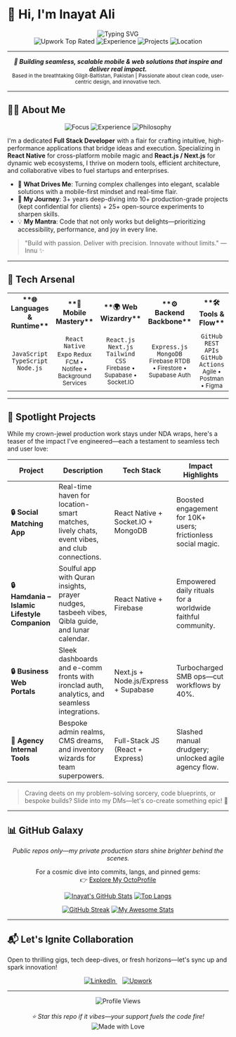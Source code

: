# 👋 Hi, I'm Inayat Ali

<div align="center">
  <img src="https://readme-typing-svg.herokuapp.com?font=Fira+Code&size=28&pause=1000&color=0EA5E9&center=true&vCenter=true&width=800&lines=Top+Rated+React+Native+%7C+Full+Stack+Developer;Founder+%40+InnuNext+Technologies;Top+Rated+Upwork+Freelancer;Crafting+Scalable+Digital+Experiences+with+Passion" alt="Typing SVG" />
</div>

<div align="center">
  <img src="https://img.shields.io/badge/🌟%20Upwork-Top%20Rated-0EA5E9?style=for-the-badge&logo=upwork&logoColor=white&labelColor=0D1117" alt="Upwork Top Rated" />
  <img src="https://img.shields.io/badge/💼%20Experience-3%2B%20Years-brightgreen?style=for-the-badge&logo=clock&logoColor=white&labelColor=0D1117" alt="Experience" />
  <img src="https://img.shields.io/badge/🚀%20Projects-10%2B%20Production-blue?style=for-the-badge&logo=code&logoColor=white&labelColor=0D1117" alt="Projects" />
  <img src="https://img.shields.io/badge/📱%20Location-Pakistan-orange?style=for-the-badge&logo=globe&logoColor=white&labelColor=0D1117" alt="Location" />
</div>

---

<div align="center">
  <em><strong>🚀 Building seamless, scalable mobile & web solutions that inspire and deliver real impact.</strong></em>  
  <br><small>Based in the breathtaking Gilgit-Baltistan, Pakistan | Passionate about clean code, user-centric design, and innovative tech.</small>
</div>

---

## 👨‍💻 About Me

<div align="center">
  <img src="https://img.shields.io/badge/🎯%20Core%20Focus-Mobile%20%26%20Web%20Innovation-blueviolet?style=flat-square&logo=react&logoColor=white" alt="Focus" />
  <img src="https://img.shields.io/badge/🔄%203%2B%20Years%20Hands-On-green?style=flat-square&logo=nodejs&logoColor=white" alt="Experience" />
  <img src="https://img.shields.io/badge/💡%20Philosophy-User-Centric%20%26%20Scalable-purple?style=flat-square&logo=designmodo&logoColor=white" alt="Philosophy" />
</div>

I'm a dedicated **Full Stack Developer** with a flair for crafting intuitive, high-performance applications that bridge ideas and execution. Specializing in **React Native** for cross-platform mobile magic and **React.js / Next.js** for dynamic web ecosystems, I thrive on modern tools, efficient architecture, and collaborative vibes to fuel startups and enterprises.

- 🎯 **What Drives Me**: Turning complex challenges into elegant, scalable solutions with a mobile-first mindset and real-time flair.
- 🔄 **My Journey**: 3+ years deep-diving into 10+ production-grade projects (kept confidential for clients) + 25+ open-source experiments to sharpen skills.
- 💡 **My Mantra**: Code that not only works but delights—prioritizing accessibility, performance, and joy in every line.

> "Build with passion. Deliver with precision. Innovate without limits." — Innu ✨

---

## 🔧 Tech Arsenal

<div align="center">

<table align="center" width="100%">
  <tr>
    <th align="center" width="20%">**🌐 Languages & Runtime**</th>
    <th align="center" width="20%">**📱 Mobile Mastery**</th>
    <th align="center" width="20%">**🌍 Web Wizardry**</th>
    <th align="center" width="20%">**⚙️ Backend Backbone**</th>
    <th align="center" width="20%">**🛠️ Tools & Flow**</th>
  </tr>
  <tr>
    <td align="center"><code>JavaScript</code> <code>TypeScript</code> <code>Node.js</code></td>
    <td align="center"><code>React Native</code> <code>Expo</code> <code>Redux</code> <br><small>FCM • Notifee • Background Services</small></td>
    <td align="center"><code>React.js</code> <code>Next.js</code> <code>Tailwind CSS</code> <br><small>Firebase • Supabase • Socket.IO</small></td>
    <td align="center"><code>Express.js</code> <code>MongoDB</code> <br><small>Firebase RTDB • Firestore • Supabase Auth</small></td>
    <td align="center"><code>GitHub</code> <code>REST APIs</code> <code>GitHub Actions</code> <br><small>Agile • Postman • Figma</small></td>
  </tr>
</table>

</div>

---

## 🌟 Spotlight Projects

While my crown-jewel production work stays under NDA wraps, here's a teaser of the impact I've engineered—each a testament to seamless tech and user love:

<div align="center">

| **Project** | **Description** | **Tech Stack** | **Impact Highlights** |
|-------------|-----------------|---------------|-----------------------|
| **🔒 Social Matching App** | Real-time haven for location-smart matches, lively chats, event vibes, and club connections. | React Native + Socket.IO + MongoDB | Boosted engagement for 10K+ users; frictionless social magic. |
| **🔒 Hamdania – Islamic Lifestyle Companion** | Soulful app with Quran insights, prayer nudges, tasbeeh vibes, Qibla guide, and lunar calendar. | React Native + Firebase | Empowered daily rituals for a worldwide faithful community. |
| **🔒 Business Web Portals** | Sleek dashboards and e-comm fronts with ironclad auth, analytics, and seamless integrations. | Next.js + Node.js/Express + Supabase | Turbocharged SMB ops—cut workflows by 40%. |
| **🔧 Agency Internal Tools** | Bespoke admin realms, CMS dreams, and inventory wizards for team superpowers. | Full-Stack JS (React + Express) | Slashed manual drudgery; unlocked agile agency flow. |

</div>

> Craving deets on my problem-solving sorcery, code blueprints, or bespoke builds? Slide into my DMs—let's co-create something epic! 🚀

---

## 📊 GitHub Galaxy

<div align="center">

*Public repos only—my private production stars shine brighter behind the scenes.*

For a cosmic dive into commits, langs, and pinned gems:  
👉 [Explore My OctoProfile](https://octoprofile.vercel.app/user?id=inayat567)


  [![Inayat's GitHub Stats](https://github-readme-stats.vercel.app/api?username=Inayat567&show_icons=true&theme=radical&hide_border=true&bg_color=0D1117&title_color=6EE7B7&icon_color=6EE7B7&text_color=FFFFFF)](https://github.com/anuraghazra/github-readme-stats)
    [![Top Langs](https://github-readme-stats.vercel.app/api/top-langs/?username=Inayat567&layout=compact&theme=radical&hide_border=true&bg_color=0D1117&title_color=6EE7B7&langs_count=8)](https://github.com/anuraghazra/github-readme-stats)


  [![GitHub Streak](https://github-readme-streak-stats.herokuapp.com/?user=Inayat567&theme=radical&hide_border=true&background=0D1117&stroke=6EE7B7&ring=6EE7B7&fire=6EE7B7&currStreakNum=6EE7B7&currStreakLabel=6EE7B7&sideNums=6EE7B7&sideLabels=6EE7B7&dates=6EE7B7)](https://git.io/streak-stats)
    [![My Awesome Stats](https://awesome-github-stats.azurewebsites.net/user-stats/inayat567?cardType=level&theme=dark&hide_border=true&bg_color=0D1117&title_color=6EE7B7)](https://git.io/awesome-stats-card)

</div>

---

## 📬 Let's Ignite Collaboration

Open to thrilling gigs, tech deep-dives, or fresh horizons—let's sync up and spark innovation!

<div align="center">
  <a href="https://www.linkedin.com/in/inayat-ali-56420025a/">
    <img src="https://img.shields.io/badge/💼%20LinkedIn-Connect%20Now-0077B5?style=for-the-badge&logo=linkedin&logoColor=white&labelColor=0D1117" alt="LinkedIn" />
  </a>
  &nbsp;&nbsp;
  <a href="https://www.upwork.com/freelancers/~01f9a28f1fe989e240">
    <img src="https://img.shields.io/badge/🎯%20Upwork-Hire%20Me%20Today-0EA5E9?style=for-the-badge&logo=upwork&logoColor=white&labelColor=0D1117" alt="Upwork" />
  </a>
</div>

<!-- Pro Tip: Drop a note via GitHub Issues or profile for direct vibes! 📧 -->

---

<div align="center">
  <img src="https://komarev.com/ghpvc/?username=Inayat567&style=flat-square&color=brightgreen&label=Profile%20Views" alt="Profile Views" />
  <br><br>
  <em>⭐ Star this repo if it vibes—your support fuels the code fire!</em>
  <br>
  <img src="https://img.shields.io/badge/✨%20Made%20with-Markdown%20%26%20Love-ff69b4?style=for-the-badge&logo=heart&logoColor=white" alt="Made with Love" />
</div>
